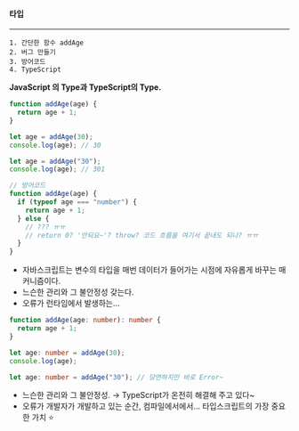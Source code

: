 #### 타입

---

```
1. 간단한 함수 addAge
2. 버그 만들기
3. 방어코드
4. TypeScript
```

**JavaScript 의 Type과 TypeScript의 Type.**

```js
function addAge(age) {
  return age + 1;
}

let age = addAge(30);
console.log(age); // 30

let age = addAge("30");
console.log(age); // 301

// 방어코드
function addAge(age) {
  if (typeof age === "number") {
    return age + 1;
  } else {
    // ??? ㅠㅠ
    // return 0? '안되요~'? throw? 코드 흐름을 여기서 끝내도 되나? ㅠㅠ
  }
}
```

- 자바스크립트는 변수의 타입을 매번 데이터가 들어가는 시점에 자유롭게 바꾸는 매커니즘이다.
- 느슨한 관리와 그 불안정성 갖는다.
- 오류가 런타임에서 발생하는...

```ts
function addAge(age: number): number {
  return age + 1;
}

let age: number = addAge(30);
console.log(age);

let age: number = addAge("30"); // 당연하지만 바로 Error~
```

- 느슨한 관리와 그 불안정성. → TypeScript가 온전히 해결해 주고 있다~
- 오류가 개발자가 개발하고 있는 순간, 컴파일에서에서... 타입스크립트의 가장 중요한 가치 ⭐️
